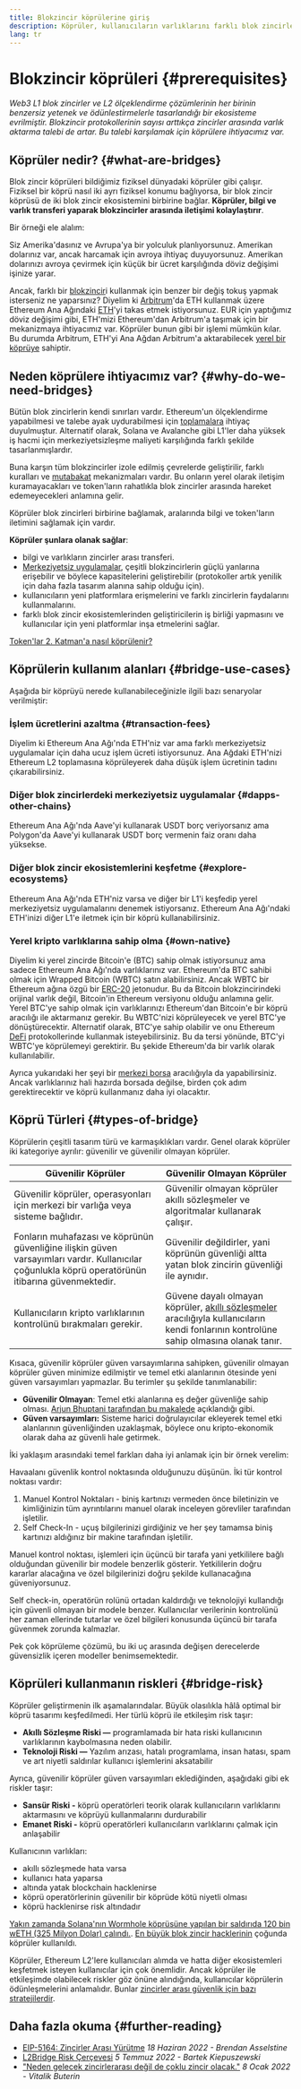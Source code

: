 ```yaml
---
title: Blokzincir köprülerine giriş
description: Köprüler, kullanıcıların varlıklarını farklı blok zincirler üstünde taşımalarını sağlar
lang: tr
---
```


# Blokzincir köprüleri {#prerequisites}

_Web3 L1 blok zincirler ve L2 ölçeklendirme çözümlerinin her birinin benzersiz yetenek ve ödünlestirmelerle tasarlandığı bir ekosisteme evrilmiştir. Blokzincir protokollerinin sayısı arttıkça zincirler arasında varlık aktarma talebi de artar. Bu talebi karşılamak için köprülere ihtiyacımız var._

<Divider />

## Köprüler nedir? {#what-are-bridges}

Blok zincir köprüleri bildiğimiz fiziksel dünyadaki köprüler gibi çalışır. Fiziksel bir köprü nasıl iki ayrı fiziksel konumu bağlıyorsa, bir blok zincir köprüsü de iki blok zincir ekosistemini birbirine bağlar. **Köprüler, bilgi ve varlık transferi yaparak blokzincirler arasında iletişimi kolaylaştırır**.

Bir örneği ele alalım:

Siz Amerika'dasınız ve Avrupa'ya bir yolculuk planlıyorsunuz. Amerikan dolarınız var, ancak harcamak için avroya ihtiyaç duyuyorsunuz. Amerikan dolarınızı avroya çevirmek için küçük bir ücret karşılığında döviz değişimi işinize yarar.

Ancak, farklı bir [blokzincir](/glossary/#blockchain)i kullanmak için benzer bir değiş tokuş yapmak isterseniz ne yaparsınız? Diyelim ki [Arbitrum](https://arbitrum.io/)'da ETH kullanmak üzere Ethereum Ana Ağındaki [ETH](/glossary/#ether)'yi takas etmek istiyorsunuz. EUR için yaptığımız döviz değişimi gibi, ETH'mizi Ethereum'dan Arbitrum'a taşımak için bir mekanizmaya ihtiyacımız var. Köprüler bunun gibi bir işlemi mümkün kılar. Bu durumda Arbitrum, ETH'yi Ana Ağdan Arbitrum'a aktarabilecek [yerel bir köprüye](https://bridge.arbitrum.io/) sahiptir.

## Neden köprülere ihtiyacımız var? {#why-do-we-need-bridges}

Bütün blok zincirlerin kendi sınırları vardır. Ethereum'un ölçeklendirme yapabilmesi ve talebe ayak uydurabilmesi için [toplamalara](/glossary/#rollups) ihtiyaç duyulmuştur. Alternatif olarak, Solana ve Avalanche gibi L1'ler daha yüksek iş hacmi için merkeziyetsizleşme maliyeti karşılığında farklı şekilde tasarlanmışlardır.

Buna karşın tüm blokzincirler izole edilmiş çevrelerde geliştirilir, farklı kuralları ve [mutabakat](/glossary/#consensus) mekanizmaları vardır. Bu onların yerel olarak iletişim kuramayacakları ve token'ların rahatlıkla blok zincirler arasında hareket edemeyecekleri anlamına gelir.

Köprüler blok zincirleri birbirine bağlamak, aralarında bilgi ve token'ların iletimini sağlamak için vardır.

**Köprüler şunlara olanak sağlar**:

- bilgi ve varlıkların zincirler arası transferi.
- [Merkeziyetsiz uygulamalar](/glossary/#dapp), çeşitli blokzincirlerin güçlü yanlarına erişebilir ve böylece kapasitelerini geliştirebilir (protokoller artık yenilik için daha fazla tasarım alanına sahip olduğu için).
- kullanıcıların yeni platformlara erişmelerini ve farklı zincirlerin faydalarını kullanmalarını.
- farklı blok zincir ekosistemlerinden geliştiricilerin iş birliği yapmasını ve kullanıcılar için yeni platformlar inşa etmelerini sağlar.

[Token'lar 2. Katman'a nasıl köprülenir?](/guides/how-to-use-a-bridge/)

<Divider />

## Köprülerin kullanım alanları {#bridge-use-cases}

Aşağıda bir köprüyü nerede kullanabileceğinizle ilgili bazı senaryolar verilmiştir:

### İşlem ücretlerini azaltma {#transaction-fees}

Diyelim ki Ethereum Ana Ağı'nda ETH'niz var ama farklı merkeziyetsiz uygulamalar için daha ucuz işlem ücreti istiyorsunuz. Ana Ağdaki ETH'nizi Ethereum L2 toplamasına köprüleyerek daha düşük işlem ücretinin tadını çıkarabilirsiniz.

### Diğer blok zincirlerdeki merkeziyetsiz uygulamalar {#dapps-other-chains}

Ethereum Ana Ağı'nda Aave'yi kullanarak USDT borç veriyorsanız ama Polygon'da Aave'yi kullanarak USDT borç vermenin faiz oranı daha yüksekse.

### Diğer blok zincir ekosistemlerini keşfetme {#explore-ecosystems}

Ethereum Ana Ağı'nda ETH'niz varsa ve diğer bir L1'i keşfedip yerel merkeziyetsiz uygulamalarını denemek istiyorsanız. Ethereum Ana Ağı'ndaki ETH'inizi diğer L1'e iletmek için bir köprü kullanabilirsiniz.

### Yerel kripto varlıklarına sahip olma {#own-native}

Diyelim ki yerel zincirde Bitcoin'e (BTC) sahip olmak istiyorsunuz ama sadece Ethereum Ana Ağı'nda varlıklarınız var. Ethereum'da BTC sahibi olmak için Wrapped Bitcoin (WBTC) satın alabilirsiniz. Ancak WBTC bir Ethereum ağına özgü bir [ERC-20](/glossary/#erc-20) jetonudur. Bu da Bitcoin blokzincirindeki orijinal varlık değil, Bitcoin'in Ethereum versiyonu olduğu anlamına gelir. Yerel BTC'ye sahip olmak için varlıklarınızı Ethereum'dan Bitcoin'e bir köprü aracılığı ile aktarmanız gerekir. Bu WBTC'nizi köprüleyecek ve yerel BTC'ye dönüştürecektir. Alternatif olarak, BTC'ye sahip olabilir ve onu Ethereum [DeFi](/glossary/#defi) protokollerinde kullanmak isteyebilirsiniz. Bu da tersi yönünde, BTC'yi WBTC'ye köprülemeyi gerektirir. Bu şekide Ethereum'da bir varlık olarak kullanılabilir.

<Alert variant="update">
<Emoji text=":bulb:" className="text-4xl"/>
<AlertContent>
<AlertDescription>
  Ayrıca yukarıdaki her şeyi bir <a href="/get-eth/">merkezi borsa</a> aracılığıyla da yapabilirsiniz. Ancak varlıklarınız hali hazırda borsada değilse, birden çok adım gerektirecektir ve köprü kullanmanız daha iyi olacaktır.
</AlertDescription>
</AlertContent>
</Alert>

<Divider />

## Köprü Türleri {#types-of-bridge}

Köprülerin çeşitli tasarım türü ve karmaşıklıkları vardır. Genel olarak köprüler iki kategoriye ayrılır: güvenilir ve güvenilir olmayan köprüler.

| Güvenilir Köprüler                                                                                                                                 | Güvenilir Olmayan Köprüler                                                                                                                                           |
| -------------------------------------------------------------------------------------------------------------------------------------------------- | -------------------------------------------------------------------------------------------------------------------------------------------------------------------- |
| Güvenilir köprüler, operasyonları için merkezi bir varlığa veya sisteme bağlıdır.                                                                  | Güvenilir olmayan köprüler akıllı sözleşmeler ve algoritmalar kullanarak çalışır.                                                                                    |
| Fonların muhafazası ve köprünün güvenliğine ilişkin güven varsayımları vardır. Kullanıcılar çoğunlukla köprü operatörünün itibarına güvenmektedir. | Güvenilir değildirler, yani köprünün güvenliği altta yatan blok zincirin güvenliği ile aynıdır.                                                                      |
| Kullanıcıların kripto varlıklarının kontrolünü bırakmaları gerekir.                                                                                | Güvene dayalı olmayan köprüler, [akıllı sözleşmeler](/glossary/#smart-contract) aracılığıyla kullanıcıların kendi fonlarının kontrolüne sahip olmasına olanak tanır. |

Kısaca, güvenilir köprüler güven varsayımlarına sahipken, güvenilir olmayan köprüler güven minimize edilmiştir ve temel etki alanlarının ötesinde yeni güven varsayımları yapmazlar. Bu terimler şu şekilde tanımlanabilir:

- **Güvenilir Olmayan**: Temel etki alanlarına eş değer güvenliğe sahip olması. [Arjun Bhuptani tarafından bu makalede](https://medium.com/connext/the-interoperability-trilemma-657c2cf69f17) açıklandığı gibi.
- **Güven varsayımları:** Sisteme harici doğrulayıcılar ekleyerek temel etki alanlarının güvenliğinden uzaklaşmak, böylece onu kripto-ekonomik olarak daha az güvenli hale getirmek.

İki yaklaşım arasındaki temel farkları daha iyi anlamak için bir örnek verelim:

Havaalanı güvenlik kontrol noktasında olduğunuzu düşünün. İki tür kontrol noktası vardır:

1. Manuel Kontrol Noktaları - biniş kartınızı vermeden önce biletinizin ve kimliğinizin tüm ayrıntılarını manuel olarak inceleyen görevliler tarafından işletilir.
2. Self Check-In - uçuş bilgilerinizi girdiğiniz ve her şey tamamsa biniş kartınızı aldığınız bir makine tarafından işletilir.

Manuel kontrol noktası, işlemleri için üçüncü bir tarafa yani yetkililere bağlı olduğundan güvenilir bir modele benzerlik gösterir. Yetkililerin doğru kararlar alacağına ve özel bilgilerinizi doğru şekilde kullanacağına güveniyorsunuz.

Self check-in, operatörün rolünü ortadan kaldırdığı ve teknolojiyi kullandığı için güvenli olmayan bir modele benzer. Kullanıcılar verilerinin kontrolünü her zaman ellerinde tutarlar ve özel bilgileri konusunda üçüncü bir tarafa güvenmek zorunda kalmazlar.

Pek çok köprüleme çözümü, bu iki uç arasında değişen derecelerde güvensizlik içeren modeller benimsemektedir.

<Divider />

## Köprüleri kullanmanın riskleri {#bridge-risk}

Köprüler geliştirmenin ilk aşamalarındalar. Büyük olasılıkla hâlâ optimal bir köprü tasarımı keşfedilmedi. Her türlü köprü ile etkileşim risk taşır:

- **Akıllı Sözleşme Riski —** programlamada bir hata riski kullanıcının varlıklarının kaybolmasına neden olabilir.
- **Teknoloji Riski —** Yazılım arızası, hatalı programlama, insan hatası, spam ve art niyetli saldırılar kullanıcı işlemlerini aksatabilir

Ayrıca, güvenilir köprüler güven varsayımları eklediğinden, aşağıdaki gibi ek riskler taşır:

- **Sansür Riski -** köprü operatörleri teorik olarak kullanıcıların varlıklarını aktarmasını ve köprüyü kullanmalarını durdurabilir
- **Emanet Riski -** köprü operatörleri kullanıcıların varlıklarını çalmak için anlaşabilir

Kullanıcının varlıkları:

- akıllı sözleşmede hata varsa
- kullanıcı hata yaparsa
- altında yatak blockchain hacklenirse
- köprü operatörlerinin güvenilir bir köprüde kötü niyetli olması
- köprü hacklenirse risk altındadır

[Yakın zamanda Solana'nın Wormhole köprüsüne yapılan bir saldırıda 120 bin wETH (325 Milyon Dolar) çalındı.](https://rekt.news/wormhole-rekt/). [En büyük blok zincir hacklerinin](https://rekt.news/leaderboard/) çoğunda köprüler kullanıldı.

Köprüler, Ethereum L2'lere kullanıcıları alımda ve hatta diğer ekosistemleri keşfetmek isteyen kullanıcılar için çok önemlidir. Ancak köprüler ile etkileşimde olabilecek riskler göz önüne alındığında, kullanıcılar köprülerin ödünleşmelerini anlamalıdır. Bunlar [zincirler arası güvenlik için bazı stratejilerdir](https://blog.debridge.finance/10-strategies-for-cross-chain-security-8ed5f5879946).

<Divider />

## Daha fazla okuma {#further-reading}

- [EIP-5164: Zincirler Arası Yürütme](https://ethereum-magicians.org/t/eip-5164-cross-chain-execution/9658) _18 Haziran 2022 - Brendan Asselstine_
- [L2Bridge Risk Çerçevesi](https://gov.l2beat.com/t/l2bridge-risk-framework/31) _5 Temmuz 2022 - Bartek Kiepuszewski_
- ["Neden gelecek zincirlerarası değil de çoklu zincir olacak."](https://old.reddit.com/r/ethereum/comments/rwojtk/ama_we_are_the_efs_research_team_pt_7_07_january/hrngyk8/) _8 Ocak 2022 - Vitalik Buterin_

